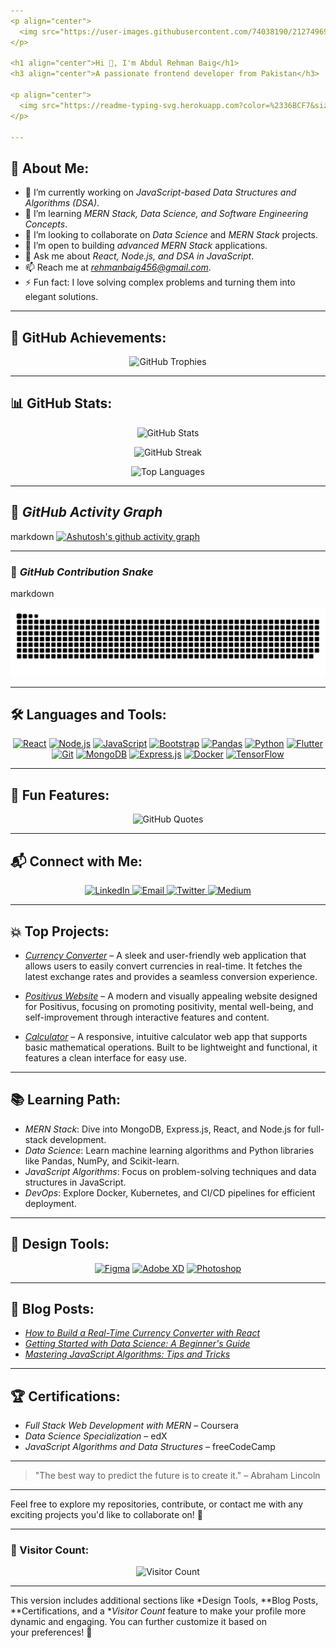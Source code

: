 ```yaml
---
<p align="center">
  <img src="https://user-images.githubusercontent.com/74038190/212749695-a6817c5a-a794-462b-afca-1b5ce7dd5e63.gif" alt="Developer Banner" width="50%" />
</p>

<h1 align="center">Hi 👋, I'm Abdul Rehman Baig</h1>
<h3 align="center">A passionate frontend developer from Pakistan</h3>

<p align="center">  
  <img src="https://readme-typing-svg.herokuapp.com?color=%2336BCF7&size=25&center=true&lines=Welcome+to+my+GitHub+profile!;I'm+a+Frontend+Developer;Currently+exploring+MERN+Stack+%26+Data+Science" alt="Typing SVG" />  
</p>

---
```


## 🎯 About Me:

- 🔭 I’m currently working on *JavaScript-based Data Structures and Algorithms (DSA)*.
- 🌱 I’m learning *MERN Stack, Data Science, and Software Engineering Concepts*.
- 👯 I’m looking to collaborate on *Data Science* and *MERN Stack* projects.
- 🤝 I’m open to building *advanced MERN Stack* applications.
- 💬 Ask me about *React, Node.js, and DSA in JavaScript*.
- 📫 Reach me at *rehmanbaig456@gmail.com*.
- ⚡ Fun fact: I love solving complex problems and turning them into elegant solutions.

---

## 🌟 GitHub Achievements:

<p align="center">
  <img src="https://github-profile-trophy.vercel.app/?username=abdulrehmanbaig384&theme=radical&margin-w=15&margin-h=15&column=7" alt="GitHub Trophies" />
</p>

---

## 📊 GitHub Stats:

<p align="center">
  <img src="https://github-readme-stats.vercel.app/api?username=abdulrehmanbaig384&show_icons=true&locale=en&theme=radical" alt="GitHub Stats" />
</p>

<p align="center">
  <img src="https://github-readme-streak-stats.herokuapp.com/?user=abdulrehmanbaig384&theme=radical" alt="GitHub Streak" />
</p>

<p align="center">
  <img src="https://github-readme-stats.vercel.app/api/top-langs/?username=abdulrehmanbaig384&layout=compact&theme=radical" alt="Top Languages" />
</p>

---

## 🚨 *GitHub Activity Graph*
markdown
[![Ashutosh's github activity graph](https://github-readme-activity-graph.vercel.app/graph?username=abdulrehmanbaig384&theme=react-dark)](https://github.com/ashutosh00710/github-readme-activity-graph)


---

### 🐍 *GitHub Contribution Snake*
markdown

  <source media="(prefers-color-scheme: dark)" srcset="https://raw.githubusercontent.com/Platane/snk/output/github-contribution-grid-snake.svg" />

![Contribution Snake](https://raw.githubusercontent.com/Platane/snk/output/github-contribution-grid-snake.svg )

---


## 🛠 Languages and Tools:

<p align="center">
  <a href="https://reactjs.org/" target="_blank"><img src="https://cdn.jsdelivr.net/gh/devicons/devicon/icons/react/react-original.svg" alt="React" width="40" height="40"/></a>
  <a href="https://nodejs.org/" target="_blank"><img src="https://cdn.jsdelivr.net/gh/devicons/devicon/icons/nodejs/nodejs-original.svg" alt="Node.js" width="40" height="40"/></a>
  <a href="https://developer.mozilla.org/en-US/docs/Web/JavaScript" target="_blank"><img src="https://cdn.jsdelivr.net/gh/devicons/devicon/icons/javascript/javascript-original.svg" alt="JavaScript" width="40" height="40"/></a>
  <a href="https://getbootstrap.com" target="_blank"><img src="https://cdn.jsdelivr.net/gh/devicons/devicon/icons/bootstrap/bootstrap-original.svg" alt="Bootstrap" width="40" height="40"/></a>
  <a href="https://pandas.pydata.org/" target="_blank"><img src="https://cdn.jsdelivr.net/gh/devicons/devicon/icons/pandas/pandas-original.svg" alt="Pandas" width="40" height="40"/></a>
  <a href="https://www.python.org" target="_blank"><img src="https://cdn.jsdelivr.net/gh/devicons/devicon/icons/python/python-original.svg" alt="Python" width="40" height="40"/></a>
  <a href="https://flutter.dev/" target="_blank"><img src="https://cdn.jsdelivr.net/gh/devicons/devicon/icons/flutter/flutter-original.svg" alt="Flutter" width="40" height="40"/></a>
  <a href="https://git-scm.com/" target="_blank"><img src="https://cdn.jsdelivr.net/gh/devicons/devicon/icons/git/git-original.svg" alt="Git" width="40" height="40"/></a>
  <a href="https://www.mongodb.com/" target="_blank"><img src="https://cdn.jsdelivr.net/gh/devicons/devicon/icons/mongodb/mongodb-original.svg" alt="MongoDB" width="40" height="40"/></a>
  <a href="https://expressjs.com/" target="_blank"><img src="https://cdn.jsdelivr.net/gh/devicons/devicon/icons/express/express-original.svg" alt="Express.js" width="40" height="40"/></a>
  <a href="https://www.docker.com/" target="_blank"><img src="https://cdn.jsdelivr.net/gh/devicons/devicon/icons/docker/docker-original.svg" alt="Docker" width="40" height="40"/></a>
  <a href="https://www.tensorflow.org/" target="_blank"><img src="https://cdn.jsdelivr.net/gh/devicons/devicon/icons/tensorflow/tensorflow-original.svg" alt="TensorFlow" width="40" height="40"/></a>
</p>

---

## 🚀 Fun Features:

<p align="center">
  <img src="https://quotes-github-readme.vercel.app/api?type=horizontal&theme=radical" alt="GitHub Quotes" />
</p>

---

## 📬 Connect with Me:

<p align="center">
  <a href="https://www.linkedin.com/in/abdul-rehman-baig-" target="blank">
    <img src="https://img.shields.io/badge/LinkedIn-0A66C2?style=for-the-badge&logo=linkedin&logoColor=white" alt="LinkedIn"/>
  </a>
  <a href="mailto:rehmanbaig456@gmail.com">
    <img src="https://img.shields.io/badge/Email-EA4335?style=for-the-badge&logo=gmail&logoColor=white" alt="Email"/>
  </a>
  <a href="https://twitter.com/yourusername" target="blank">
    <img src="https://img.shields.io/badge/Twitter-1DA1F2?style=for-the-badge&logo=twitter&logoColor=white" alt="Twitter"/>
  </a>
  <a href="https://medium.com/@yourusername" target="blank">
    <img src="https://img.shields.io/badge/Medium-12100E?style=for-the-badge&logo=medium&logoColor=white" alt="Medium"/>
  </a>
</p>

---

## 💥 Top Projects:

- *[Currency Converter](https://github.com/AbdulRehmanBaig384/Foreign-Exchange-Converter)* – A sleek and user-friendly web application that allows users to easily convert currencies in real-time. It fetches the latest exchange rates and provides a seamless conversion experience.
  
- *[Positivus Website](https://github.com/AbdulRehmanBaig384/Positivus-Website)* – A modern and visually appealing website designed for Positivus, focusing on promoting positivity, mental well-being, and self-improvement through interactive features and content.
  
- *[Calculator](https://github.com/AbdulRehmanBaig384/Calculator)* – A responsive, intuitive calculator web app that supports basic mathematical operations. Built to be lightweight and functional, it features a clean interface for easy use.

---

## 📚 Learning Path:

- *MERN Stack*: Dive into MongoDB, Express.js, React, and Node.js for full-stack development.
- *Data Science*: Learn machine learning algorithms and Python libraries like Pandas, NumPy, and Scikit-learn.
- *JavaScript Algorithms*: Focus on problem-solving techniques and data structures in JavaScript.
- *DevOps*: Explore Docker, Kubernetes, and CI/CD pipelines for efficient deployment.

---

## 🎨 Design Tools:

<p align="center">
  <a href="https://www.figma.com/" target="_blank"><img src="https://cdn.jsdelivr.net/gh/devicons/devicon/icons/figma/figma-original.svg" alt="Figma" width="40" height="40"/></a>
  <a href="https://www.adobe.com/products/xd.html" target="_blank"><img src="https://cdn.jsdelivr.net/gh/devicons/devicon/icons/xd/xd-plain.svg" alt="Adobe XD" width="40" height="40"/></a>
  <a href="https://www.photoshop.com/" target="_blank"><img src="https://cdn.jsdelivr.net/gh/devicons/devicon/icons/photoshop/photoshop-plain.svg" alt="Photoshop" width="40" height="40"/></a>
</p>

---

## 📝 Blog Posts:

- *[How to Build a Real-Time Currency Converter with React](https://medium.com/@yourusername/how-to-build-a-real-time-currency-converter-with-react-1234567890)*
- *[Getting Started with Data Science: A Beginner's Guide](https://medium.com/@yourusername/getting-started-with-data-science-a-beginners-guide-1234567890)*
- *[Mastering JavaScript Algorithms: Tips and Tricks](https://medium.com/@yourusername/mastering-javascript-algorithms-tips-and-tricks-1234567890)*

---

## 🏆 Certifications:

- *Full Stack Web Development with MERN* – Coursera
- *Data Science Specialization* – edX
- *JavaScript Algorithms and Data Structures* – freeCodeCamp

---

> "The best way to predict the future is to create it." – Abraham Lincoln

---

Feel free to explore my repositories, contribute, or contact me with any exciting projects you'd like to collaborate on! 🚀

---

### 🔗 Visitor Count:

<p align="center">
  <img src="https://profile-counter.glitch.me/abdulrehmanbaig384/count.svg" alt="Visitor Count" />
</p>

---

This version includes additional sections like *Design Tools, **Blog Posts, **Certifications, and a **Visitor Count* feature to make your profile more dynamic and engaging. You can further customize it based on your preferences! 🚀
